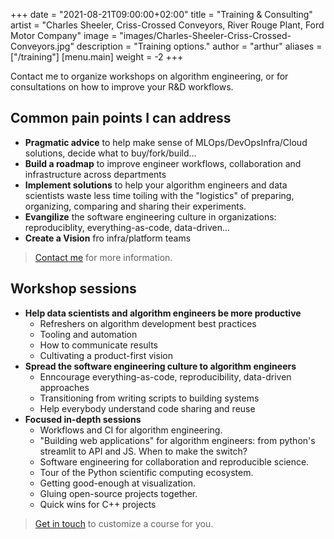 +++
date        = "2021-08-21T09:00:00+02:00"
title       = "Training & Consulting"
artist = "Charles Sheeler, Criss-Crossed Conveyors, River Rouge Plant, Ford Motor Company"
image = "images/Charles-Sheeler-Criss-Crossed-Conveyors.jpg"
description = "Training options."
author = "arthur"
aliases = ["/training"]
[menu.main]
weight = -2
+++

Contact me to organize workshops on algorithm engineering, or for consultations on how to improve your R&D workflows.

<!--more-->

## Common pain points I can address
- **Pragmatic advice** to help make sense of MLOps/DevOpsInfra/Cloud solutions, decide what to buy/fork/build...
- **Build a roadmap** to improve engineer workflows, collaboration and infrastructure across departments
- **Implement solutions** to help your algorithm engineers and data scientists waste less time toiling with the "logistics" of preparing, organizing, comparing and sharing their experiments.
- **Evangilize** the software engineering culture in organizations: reproduciblity, everything-as-code, data-driven...
- **Create a Vision** fro infra/platform teams


> [Contact me](mailto:arthur.flam@gmail.com) for more information.

## Workshop sessions
- **Help data scientists and algorithm engineers be more productive**
  * Refreshers on algorithm development best practices
  * Tooling and automation
  * How to communicate results
  * Cultivating a product-first vision
- **Spread the software engineering culture to algorithm engineers**
  * Enncourage everything-as-code, reproducibility, data-driven approaches
  * Transitioning from writing scripts to building systems
  * Help everybody understand code sharing and reuse
- **Focused in-depth sessions**
  * Workflows and CI for algorithm engineering.
  * "Building web applications" for algorithm engineers: from python's streamlit to API and JS. When to make the switch?
  * Software engineering for collaboration and reproducible science.
  * Tour of the Python scientific computing ecosystem.
  * Getting good-enough at visualization.
  * Gluing open-source projects together.
  * Quick wins for C++ projects

> [Get in touch](mailto:arthur.flam@gmail.com) to customize a course for you.
